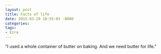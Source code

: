 ```yaml
---
layout: post
title: Facts of life
date: 2015-03-29 18:55:03 -0000
categories:
tags:
- Ezra
---
```

"I used a whole container of butter on baking. And we need butter for life."
